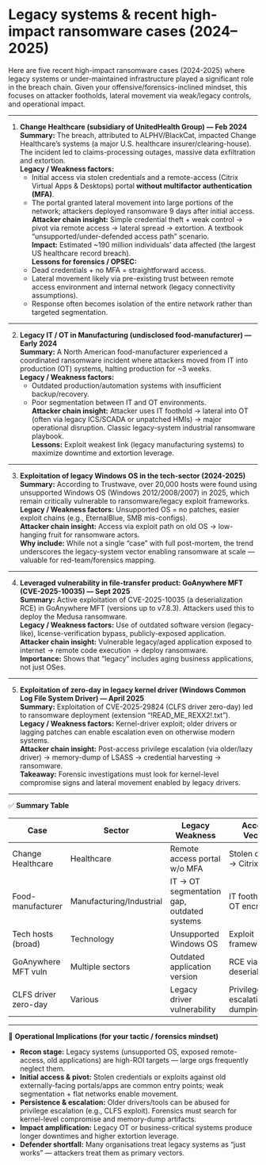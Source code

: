 

# Legacy systems & recent high-impact ransomware cases (2024–2025)

Here are five recent high-impact ransomware cases (2024-2025) where legacy systems or under-maintained infrastructure played a significant role in the breach chain. Given your offensive/forensics-inclined mindset, this focuses on attacker footholds, lateral movement via weak/legacy controls, and operational impact.

---

1. **Change Healthcare (subsidiary of UnitedHealth Group) — Feb 2024**  
   **Summary:** The breach, attributed to ALPHV/BlackCat, impacted Change Healthcare’s systems (a major U.S. healthcare insurer/clearing-house). The incident led to claims-processing outages, massive data exfiltration and extortion.  
   **Legacy / Weakness factors:**  
   - Initial access via stolen credentials and a remote-access (Citrix Virtual Apps & Desktops) portal **without multifactor authentication (MFA)**.  
   - The portal granted lateral movement into large portions of the network; attackers deployed ransomware 9 days after initial access.  
   **Attacker chain insight:** Simple credential theft + weak control → pivot via remote access → lateral spread → extortion. A textbook “unsupported/under-defended access path” scenario.  
   **Impact:** Estimated ~190 million individuals’ data affected (the largest US healthcare record breach).  
   **Lessons for forensics / OPSEC:**  
   - Dead credentials + no MFA = straightforward access.  
   - Lateral movement likely via pre-existing trust between remote access environment and internal network (legacy connectivity assumptions).  
   - Response often becomes isolation of the entire network rather than targeted segmentation.

---

2. **Legacy IT / OT in Manufacturing (undisclosed food-manufacturer) — Early 2024**  
   **Summary:** A North American food-manufacturer experienced a coordinated ransomware incident where attackers moved from IT into production (OT) systems, halting production for ~3 weeks.  
   **Legacy / Weakness factors:**  
   - Outdated production/automation systems with insufficient backup/recovery.  
   - Poor segmentation between IT and OT environments.  
   **Attacker chain insight:** Attacker uses IT foothold → lateral into OT (often via legacy ICS/SCADA or unpatched HMIs) → major operational disruption. Classic legacy-system industrial ransomware playbook.  
   **Lessons:** Exploit weakest link (legacy manufacturing systems) to maximize downtime and extortion leverage.

---

3. **Exploitation of legacy Windows OS in the tech-sector (2024-2025)**  
   **Summary:** According to Trustwave, over 20,000 hosts were found using unsupported Windows OS (Windows 2012/2008/2007) in 2025, which remain critically vulnerable to ransomware/legacy exploit frameworks.  
   **Legacy / Weakness factors:** Unsupported OS = no patches, easier exploit chains (e.g., EternalBlue, SMB mis-configs).  
   **Attacker chain insight:** Access via exploit path on old OS → low-hanging fruit for ransomware actors.  
   **Why include:** While not a single “case” with full post-mortem, the trend underscores the legacy-system vector enabling ransomware at scale — valuable for red-team/forensics mapping.

---

4. **Leveraged vulnerability in file-transfer product: GoAnywhere MFT (CVE-2025-10035) — Sept 2025**  
   **Summary:** Active exploitation of CVE-2025-10035 (a deserialization RCE) in GoAnywhere MFT (versions up to v7.8.3). Attackers used this to deploy the Medusa ransomware.  
   **Legacy / Weakness factors:** Use of outdated software version (legacy-like), license-verification bypass, publicly-exposed application.  
   **Attacker chain insight:** Vulnerable legacy/aged application exposed to internet → remote code execution → deploy ransomware.  
   **Importance:** Shows that “legacy” includes aging business applications, not just OSes.

---

5. **Exploitation of zero-day in legacy kernel driver (Windows Common Log File System Driver) — April 2025**  
   **Summary:** Exploitation of CVE-2025-29824 (CLFS driver zero-day) led to ransomware deployment (extension “!READ_ME_REXX2!.txt”).  
   **Legacy / Weakness factors:** Kernel-driver exploit; older drivers or lagging patches can enable escalation even on otherwise modern systems.  
   **Attacker chain insight:** Post-access privilege escalation (via older/lazy driver) → memory-dump of LSASS → credential harvesting → ransomware.  
   **Takeaway:** Forensic investigations must look for kernel-level compromise signs and lateral movement enabled by legacy drivers.

---

✅ **Summary Table**

| Case | Sector | Legacy Weakness | Access Vector | Attacker Outcome |
|------|--------|------------------|---------------|------------------|
| Change Healthcare | Healthcare | Remote access portal w/o MFA | Stolen creds → Citrix | Massive breach, ransom paid |
| Food-manufacturer | Manufacturing/Industrial | IT → OT segmentation gap, outdated systems | IT foothold → OT encryption | 3 weeks shutdown |
| Tech hosts (broad) | Technology | Unsupported Windows OS | Exploit frameworks | Large-scale exposure |
| GoAnywhere MFT vuln | Multiple sectors | Outdated application version | RCE via deserialization | Medusa deployment |
| CLFS driver zero-day | Various | Legacy driver vulnerability | Privilege escalation → dumping | Targeted ransomware |

---

🧠 **Operational Implications (for your tactic / forensics mindset)**  
- **Recon stage:** Legacy systems (unsupported OS, exposed remote-access, old applications) are high-ROI targets — large orgs frequently neglect them.  
- **Initial access & pivot:** Stolen credentials or exploits against old externally-facing portals/apps are common entry points; weak segmentation + flat networks enable movement.  
- **Persistence & escalation:** Older drivers/tools can be abused for privilege escalation (e.g., CLFS exploit). Forensics must search for kernel-level compromise and memory-dump artifacts.  
- **Impact amplification:** Legacy OT or business-critical systems produce longer downtimes and higher extortion leverage.  
- **Defender shortfall:** Many organisations treat legacy systems as “just works” — attackers treat them as primary vectors.